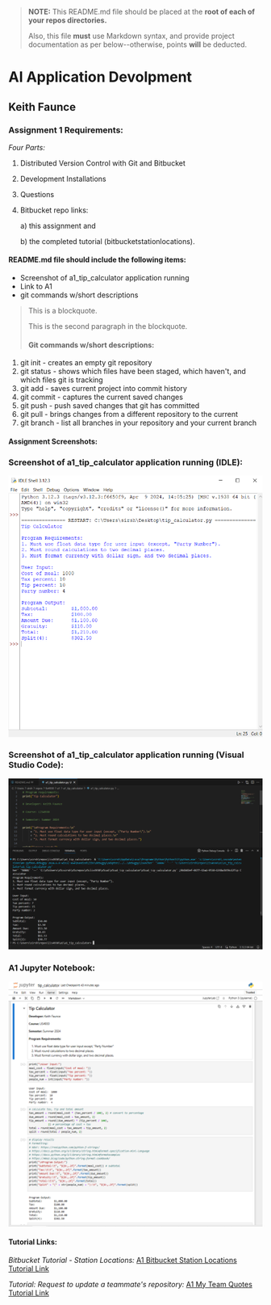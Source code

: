 > **NOTE:** This README.md file should be placed at the **root of each of your repos directories.**
>
>Also, this file **must** use Markdown syntax, and provide project documentation as per below--otherwise, points **will** be deducted.
>

# AI Application Devolpment 

## Keith Faunce

### Assignment 1 Requirements:

*Four Parts:*

1. Distributed Version Control with Git and Bitbucket
2. Development Installations
3. Questions
4. Bitbucket repo links:

   a) this assignment and

   b) the completed tutorial (bitbucketstationlocations).

#### README.md file should include the following items:

* Screenshot of a1_tip_calculator application running
* Link to A1
* git commands w/short descriptions

> This is a blockquote.
> 
> This is the second paragraph in the blockquote.
>
> #### Git commands w/short descriptions:

1. git init - creates an empty git repository
2. git status - shows which files have been staged, which haven't, and which files git is tracking
3. git add - saves current project into commit history
4. git commit - captures the current saved changes
5. git push - push saved changes that git has committed 
6. git pull - brings changes from a different repository to the current
7. git branch - list all branches in your repository and your current branch

#### Assignment Screenshots:

### Screenshot of a1_tip_calculator application running (IDLE):

![Python Installation Screenshot IDLE](img/a1_tip_calculator_idle.png)

### Screenshot of a1_tip_calculator application running (Visual Studio Code):

![Python Installation Screenshot VS Code](img/a1_tip_calculator_vs_code.png)

### A1 Jupyter Notebook:

![tip_calculator.ipynb](img/a1_jupyter_notebook.png "A1 Jupyter Notebook")


#### Tutorial Links:

*Bitbucket Tutorial - Station Locations:*
[A1 Bitbucket Station Locations Tutorial Link](https://bitbucket.org/username/bitbucketstationlocations/ "Bitbucket Station Locations")

*Tutorial: Request to update a teammate's repository:*
[A1 My Team Quotes Tutorial Link](https://bitbucket.org/lis4930_keithfaunce/bitbucketstationlocations/src/main/ "My Team Quotes Tutorial")
